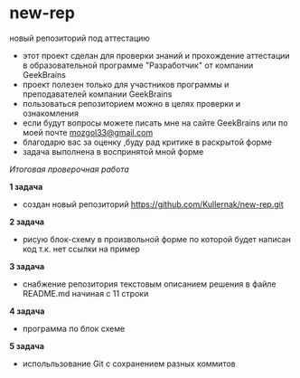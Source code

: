 # new-rep
новый репозиторий под аттестацию
* этот проект сделан для проверки знаний и прохождение аттестации в образовательной программе "Разработчик" от компании GeekBrains
* проект полезен только для участников программы и преподавателей компании GeekBrains
* пользоваться репозиторием можно в целях проверки и ознакомления
* если будут вопросы можете писать мне на сайте GeekBrains или по моей почте mozgol33@gmail.com
* благодарю вас за оценку ,буду рад критике в раскрытой форме
* задача выполнена в воспринятой мной форме



*Итоговая проверочная работа*


**1 задача**
* создан новый репозиторий https://github.com/Kullernak/new-rep.git

**2 задача**
* рисую блок-схему в произвольной форме по которой будет написан код т.к. нет ссылки на пример
  
**3 задача**
* снабжение репозитория текстовым описанием решения в файле README.md начиная с 11 строки
  
**4 задача**
* программа по блок схеме


**5 задача**
* испольльзование Git с сохранением разных коммитов 
